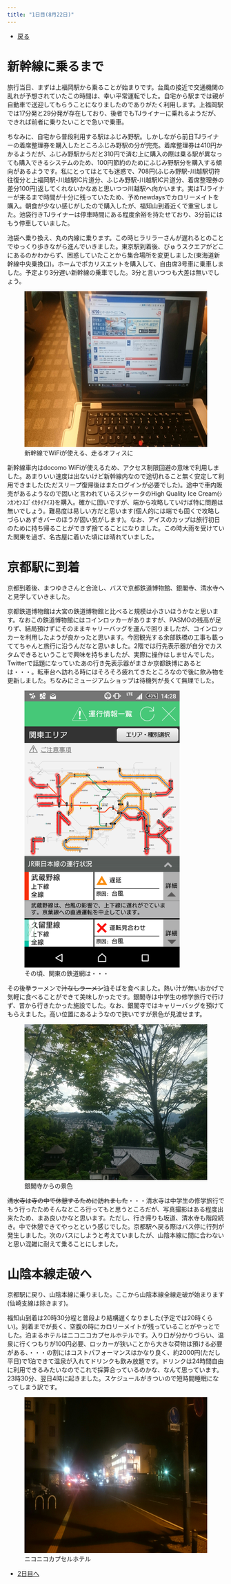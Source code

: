 ```yaml
---
title: "1日目(8月22日)"
---
```


- [戻る](index.html)

# 新幹線に乗るまで

旅行当日、まずは上福岡駅から乗ることが始まりです。台風の接近で交通機関の乱れが予想されていたこの時間は、幸い平常運転でした。自宅から駅までは親が自動車で送迎してもらうことになりましたのでありがたく利用します。上福岡駅では17分発と29分発が存在しており、後者でもTJライナーに乗れるようだが、できれば前者に乗りたいことで急いで乗車。

ちなみに、自宅から普段利用する駅はふじみ野駅。しかしながら前日TJライナーの着席整理券を購入したところふじみ野駅の分が完売。着席整理券は410円かかるようだが、ふじみ野駅からだと310円で済む上に購入の際は乗る駅が異なっても購入できるシステムのため、100円節約のためにふじみ野駅分を購入する傾向があるようです。私にとってはとても迷惑で、708円(ふじみ野駅-川越駅切符往復分と上福岡駅-川越駅IC片道分、ふじみ野駅-川越駅IC片道分、着席整理券の差分100円)返してくれないかなあと思いつつ川越駅へ向かいます。実はTJライナーが来るまで時間が十分に残っていたため、予めnewdaysでカロリーメイトを購入。朝食が少ない感じがしたので購入したが、福知山到着近くで重宝しました。池袋行きTJライナーは停車時間にある程度余裕を持たせており、3分前にはもう停車していました。

池袋へ乗り換え、丸の内線に乗ります。この時ヒラリラーさんが遅れるとのことでゆっくり歩きながら進んでいきました。東京駅到着後、びゅうスクエアがどこにあるのかわからず、困惑していたことから集合場所を変更しました(東海道新幹線中央乗換口)。ホームでポカリスエットを購入して、自由席3号車に乗車しました。予定より3分遅い新幹線の乗車でした。3分と言いつつも大差は無いでしょう。

<figure>
	<img src="/images/sanninn_trip/DSC_1028.jpg" alt="DSC_1028" width="640" height="360">
	<figcaption>新幹線でWiFiが使える、走るオフィスに</figcaption>
</figure>

新幹線車内はdocomo WiFiが使えるため、アクセス制限回避の意味で利用しました。あまりいい速度は出ないけど新幹線内なので途切れること無く安定して利用できました(ただスリープ復帰後はまたログインが必要でした)。途中で車内販売があるようなので固いと言われているスジャータのHigh Quality Ice Cream(ｼﾝｶﾝｾﾝｽｺﾞｲｶﾀｲｱｲｽ)を購入。確かに固いですが、端から攻略していけば特に問題は無いでしょう。難易度は易しい方だと思います(個人的には端でも固くで攻略しづらいあずきバーのほうが固い気がします)。なお、アイスのカップは旅行初日のために持ち帰ることができず捨てることになりました。この時大雨を受けていた関東を過ぎ、名古屋に着いた頃には晴れていました。

# 京都駅に到着

京都到着後、まつゆきさんと合流し、バスで京都鉄道博物館、銀閣寺、清水寺へと見学していきました。

京都鉄道博物館は大宮の鉄道博物館と比べると規模は小さいほうかなと思います。なおこの鉄道博物館にはコインロッカーがありますが、PASMOの残高が足りず、結局預けずにそのままキャリーバッグを運んで回りましたが、コインロッカーを利用したようが良かったと思います。今回観光する余部鉄橋の工事も載っててちゃんと旅行に沿うんだなと思いました。2階では行先表示器が自分でカスタムできるということで興味を持ちましたが、実際に操作はしませんでした。Twitterで話題になっていたあの行き先表示器がまさか京都鉄博にあるとは・・・。転車台へ訪れる時にはそろそろ疲れてきたところなので後に飲み物を更新しました。ちなみにミュージアムショップは待機列が長くて無理でした。

<figure>
	<img src="/images/sanninn_trip/Screenshot_2016-08-22-14-28-48.png" alt="Screenshot_2016-08-22-14-28-48" width="360" height="640">
	<figcaption>その頃、関東の鉄道網は・・・</figcaption>
</figure>

その後拳ラーメンで~~汁なしラーメン~~油そばを食べました。熱い汁が無いおかげで気軽に食べることができて美味しかったです。銀閣寺は中学生の修学旅行で行けず、昔から行きたかった施設でした。なお、銀閣寺ではキャリーバッグを預けてもらえました。高い位置にあるようなので狭いですが景色が見渡せます。

<figure>
	<img src="/images/sanninn_trip/DSC_1078.jpg" alt="DSC_1078" width="640" height="360">
	<figcaption>銀閣寺からの景色</figcaption>
</figure>

~~清水寺は寺の中で休憩するために訪れました~~・・・清水寺は中学生の修学旅行でもう行ったためそんなところ行ってもと思うところだが、写真撮影はある程度出来たため、まあ良いかなと思います。ただし、行き帰りも坂道、清水寺も階段続き。中で休憩できてやっとという感じでした。京都駅へ戻る際はバス停に行列が発生しました。次のバスにしようと考えていましたが、山陰本線に間に合わないと思い混雑に耐えて乗ることにしました。

# 山陰本線走破へ

京都駅に戻り、山陰本線に乗りました。ここから山陰本線全線走破が始まります(仙崎支線は除きます)。

福知山到着は20時30分程と普段より結構遅くなりました(予定では20時くらい)。到着までが長く、空腹の時にカロリーメイトが残っていることがやっとでした。泊まるホテルはニコニコカプセルホテルです。入り口が分かりづらい、温泉に行くつもりが100円必要、ロッカーが狭いことから大きな荷物は預ける必要がある、・・・の割にはコストパフォーマンスはかなり良く、約2000円(ただし平日)で1泊できて温泉が入れてドリンクも飲み放題です。ドリンクは24時間自由に利用できるみたいなのでこれで採算合っているのかな、なんて思っています。23時30分、翌日4時に起きました。スケジュールがきついので短時間睡眠になってしまう訳です。

<figure>
	<img src="/images/sanninn_trip/DSC_1103.jpg" alt="DSC_1103" width="640" height="360">
	<figcaption>ニコニコカプセルホテル</figcaption>
</figure>

- [2日目へ](second.html)